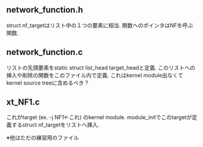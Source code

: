 ## network_function.h
  struct nf_targetはリスト中の１つの要素に相当.
    関数へのポインタはNFを呼ぶ関数.

## network_function.c
  リストの先頭要素をstatic struct list_head target_headと定義. 
  このリストへの挿入や削除の関数をこのファイル内で定義.
  これはkernel module出なくてkernel source treeに含めるべき？
  
## xt_NF1.c
  これがtarget (ex. -j NF1←これ) のkernel module. 
  module_initでこのtargetが定義するstruct nf_targetをリストへ挿入.

※他はただの練習用のファイル


